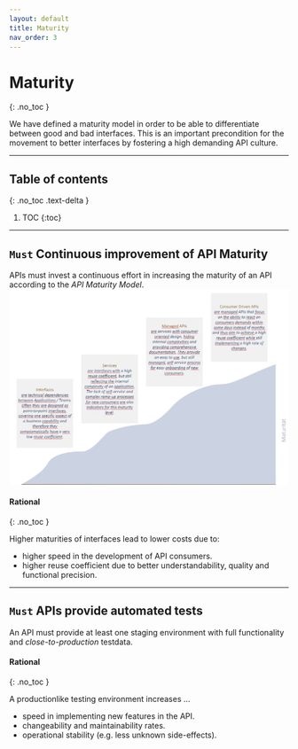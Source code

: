 ```yaml
---
layout: default
title: Maturity
nav_order: 3
---
```


Maturity
========
{: .no_toc }

We have defined a maturity model in order to be able to differentiate between good and bad interfaces. This is an important precondition for the movement to better interfaces by fostering a high demanding API culture.

---

## Table of contents
{: .no_toc .text-delta }

1. TOC
{:toc}

---

## `Must` Continuous improvement of API Maturity

APIs must invest a continuous effort in increasing the maturity of an API according to the *API Maturity Model*. 
![Maturity Model](maturity-model.jpg)

#### Rational
{: .no_toc }

Higher maturities of interfaces lead to lower costs due to:
- higher speed in the development of API consumers.
- higher reuse coefficient due to better understandability, quality and functional precision.

---

## `Must` APIs provide automated tests

An API must provide at least one staging environment with full functionality and *close-to-production* testdata.

#### Rational
{: .no_toc }

A productionlike testing environment increases ...
- speed in implementing new features in the API.
- changeability and maintainability rates.
- operational stability (e.g. less unknown side-effects).